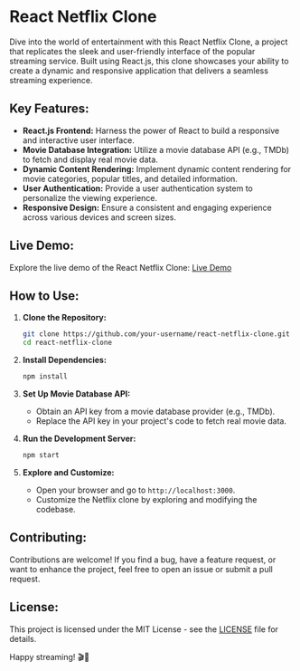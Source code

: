 # React Netflix Clone

Dive into the world of entertainment with this React Netflix Clone, a project that replicates the sleek and user-friendly interface of the popular streaming service. Built using React.js, this clone showcases your ability to create a dynamic and responsive application that delivers a seamless streaming experience.

## Key Features:

- **React.js Frontend:** Harness the power of React to build a responsive and interactive user interface.
- **Movie Database Integration:** Utilize a movie database API (e.g., TMDb) to fetch and display real movie data.
- **Dynamic Content Rendering:** Implement dynamic content rendering for movie categories, popular titles, and detailed information.
- **User Authentication:** Provide a user authentication system to personalize the viewing experience.
- **Responsive Design:** Ensure a consistent and engaging experience across various devices and screen sizes.

## Live Demo:

Explore the live demo of the React Netflix Clone: [Live Demo](https://your-username.github.io/react-netflix-clone)

## How to Use:

1. **Clone the Repository:**
   ```bash
   git clone https://github.com/your-username/react-netflix-clone.git
   cd react-netflix-clone
   ```

2. **Install Dependencies:**
   ```bash
   npm install
   ```

3. **Set Up Movie Database API:**
   - Obtain an API key from a movie database provider (e.g., TMDb).
   - Replace the API key in your project's code to fetch real movie data.

4. **Run the Development Server:**
   ```bash
   npm start
   ```

5. **Explore and Customize:**
   - Open your browser and go to `http://localhost:3000`.
   - Customize the Netflix clone by exploring and modifying the codebase.

## Contributing:

Contributions are welcome! If you find a bug, have a feature request, or want to enhance the project, feel free to open an issue or submit a pull request.

## License:

This project is licensed under the MIT License - see the [LICENSE](LICENSE) file for details.

Happy streaming! 🎬🍿

